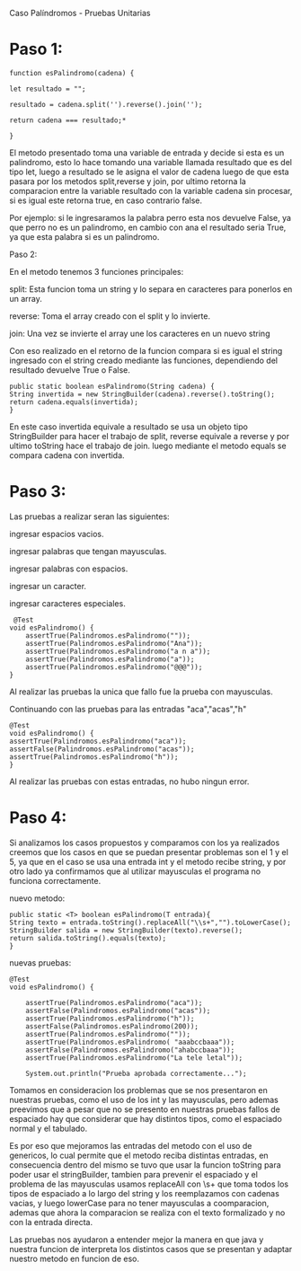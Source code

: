 Caso Palíndromos - Pruebas Unitarias

# Paso 1:
    
    function esPalindromo(cadena) {
    
    let resultado = "";
    
    resultado = cadena.split('').reverse().join('');
    
    return cadena === resultado;*

    }
El metodo presentado toma una variable de entrada y decide si esta es un palindromo, esto lo hace tomando una variable llamada
resultado que es del tipo let, luego a resultado se le asigna el valor de cadena luego de que esta pasara por los metodos
split,reverse y join, por ultimo retorna la comparacion entre la variable resultado con la variable cadena sin procesar, si es igual
este retorna true, en caso contrario false.

Por ejemplo: si le ingresaramos la palabra perro esta nos devuelve False, ya que perro no es un palindromo, en cambio con ana
el resultado seria True, ya que esta palabra si es un palindromo.

Paso 2:
    
En el metodo tenemos 3 funciones principales:

split: Esta funcion toma un string y lo separa en caracteres para ponerlos en un array.

reverse: Toma el array creado con el split y lo invierte.

join: Una vez se invierte el array une los caracteres en un nuevo string

Con eso realizado en el retorno de la funcion compara si es igual el string
ingresado con el string creado mediante las funciones, dependiendo del resultado devuelve True o False.

    public static boolean esPalindromo(String cadena) {
    String invertida = new StringBuilder(cadena).reverse().toString();
    return cadena.equals(invertida);
    }
En este caso invertida equivale a resultado se usa un objeto tipo StringBuilder
para hacer el trabajo de split, reverse equivale a reverse y por ultimo toString hace el trabajo de join.
luego mediante el metodo equals se compara cadena con invertida.

# Paso 3:

Las pruebas a realizar seran las siguientes:

ingresar espacios vacios.

ingresar palabras que tengan mayusculas.

ingresar palabras con espacios.

ingresar un caracter.

ingresar caracteres especiales.

     @Test
    void esPalindromo() {
        assertTrue(Palindromos.esPalindromo(""));
        assertTrue(Palindromos.esPalindromo("Ana"));
        assertTrue(Palindromos.esPalindromo("a n a"));
        assertTrue(Palindromos.esPalindromo("a"));
        assertTrue(Palindromos.esPalindromo("@@@"));
    }

Al realizar las pruebas la unica que fallo fue la prueba con mayusculas.


Continuando con las pruebas para las entradas "aca","acas","h"
    
    @Test
    void esPalindromo() {
    assertTrue(Palindromos.esPalindromo("aca"));
    assertFalse(Palindromos.esPalindromo("acas"));
    assertTrue(Palindromos.esPalindromo("h"));
    }
Al realizar las pruebas con estas entradas, no hubo ningun error.

# Paso 4:

Si analizamos los casos propuestos y comparamos con los ya realizados
creemos que los casos en que se puedan presentar problemas son el 1 y el 5,
ya que en el caso se usa una entrada int y el metodo recibe string, y por otro
lado ya confirmamos que al utilizar mayusculas el programa no funciona 
correctamente.

nuevo metodo:

    public static <T> boolean esPalindromo(T entrada){
    String texto = entrada.toString().replaceAll("\\s+","").toLowerCase();
    StringBuilder salida = new StringBuilder(texto).reverse();
    return salida.toString().equals(texto);
    }
nuevas pruebas:

    @Test
    void esPalindromo() {

        assertTrue(Palindromos.esPalindromo("aca"));
        assertFalse(Palindromos.esPalindromo("acas"));
        assertTrue(Palindromos.esPalindromo("h"));
        assertFalse(Palindromos.esPalindromo(200));
        assertTrue(Palindromos.esPalindromo(""));
        assertTrue(Palindromos.esPalindromo( "aaabccbaaa"));
        assertFalse(Palindromos.esPalindromo("ahabccbaaa"));
        assertTrue(Palindromos.esPalindromo("La tele letal"));

        System.out.println("Prueba aprobada correctamente...");

Tomamos en consideracion los problemas que se nos presentaron en 
nuestras pruebas, como el uso de los int y las mayusculas, pero ademas
preevimos que a pesar que no se presento en nuestras pruebas fallos de 
espaciado hay que considerar que hay distintos tipos, como el espaciado
normal y el tabulado.

Es por eso que mejoramos las entradas del metodo con el uso de genericos,
lo cual permite que el metodo reciba distintas entradas, en consecuencia 
dentro del mismo se tuvo que usar la funcion toString para poder usar el 
stringBuilder, tambien para prevenir el espaciado y el problema de las 
mayusculas usamos replaceAll con \\s+ que toma todos los tipos de espaciado
a lo largo del string y los reemplazamos con cadenas vacias, y luego 
lowerCase para no tener mayusculas a coomparacion, ademas que ahora la
comparacion se realiza con el texto formalizado y no con la entrada directa.

Las pruebas nos ayudaron a entender mejor la manera en que java y nuestra 
funcion de interpreta los distintos casos que se presentan y adaptar nuestro 
metodo en funcion de eso. 